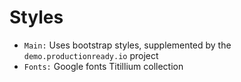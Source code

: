 # Styles

- `Main:` Uses bootstrap styles, supplemented by the `demo.productionready.io` project
- `Fonts:` Google fonts Titillium collection
